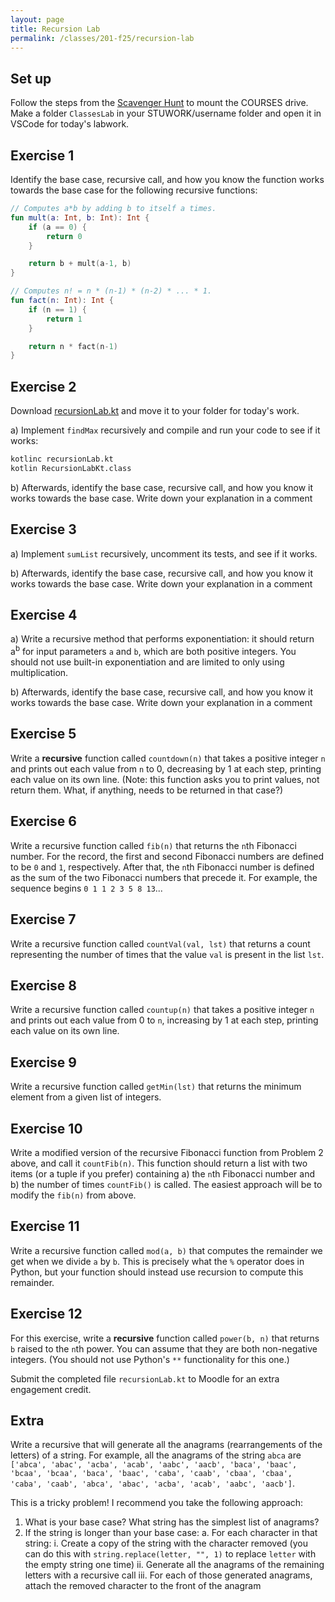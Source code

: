 ```yaml
---
layout: page
title: Recursion Lab
permalink: /classes/201-f25/recursion-lab
---
```


## Set up
Follow the steps from the [Scavenger Hunt](kotlin-lab) to mount the COURSES drive. Make a folder `ClassesLab` in your STUWORK/username folder and open it in VSCode for today's labwork.

## Exercise 1
Identify the base case, recursive call, and how you know the function works towards the base case for the following recursive functions:

```kotlin
// Computes a*b by adding b to itself a times.
fun mult(a: Int, b: Int): Int {
    if (a == 0) {
        return 0
    }

    return b + mult(a-1, b)
}

// Computes n! = n * (n-1) * (n-2) * ... * 1.
fun fact(n: Int): Int {
    if (n == 1) {
        return 1
    }

    return n * fact(n-1)
}
```

## Exercise 2
Download [recursionLab.kt](recursionLab.kt) and move it to your folder for today's work.

a) Implement `findMax` recursively and compile and run your code to see if it works:

```bash
kotlinc recursionLab.kt
kotlin RecursionLabKt.class
```
b) Afterwards, identify the base case, recursive call, and how you know it works towards the base case. Write down your explanation in a comment


## Exercise 3
a) Implement `sumList` recursively, uncomment its tests, and see if it works.

b) Afterwards, identify the base case, recursive call, and how you know it works towards the base case. Write down your explanation in a comment


## Exercise 4
a) Write a recursive method that performs exponentiation: it should return a<sup>b</sup> for input parameters `a` and `b`, which are both positive integers. You should not use built-in exponentiation and are limited to only using multiplication.

b) Afterwards, identify the base case, recursive call, and how you know it works towards the base case. Write down your explanation in a comment


## Exercise 5
Write a **recursive** function called `countdown(n)` that takes a positive integer `n` and prints out each value from `n` to 0, decreasing by 1 at each step, printing each value on its own line. (Note: this function asks you to print values, not return them. What, if anything, needs to be returned in that case?)

## Exercise 6
Write a recursive function called `fib(n)` that returns the `n`th Fibonacci number. For the record, the first and second Fibonacci numbers are defined to be `0` and `1`, respectively. 
After that, the `n`th Fibonacci number is defined as the sum of the two Fibonacci numbers that precede it. For example, the sequence begins `0 1 1 2 3 5 8 13`...

## Exercise 7
Write a recursive function called `countVal(val, lst)` that returns a count representing the number of times that the value `val` is present in the list `lst`.

## Exercise 8
Write a recursive function called `countup(n)` that takes a positive integer `n` and prints out each value from 0 to `n`, increasing by 1 at each step, printing each value on its own line.

## Exercise 9
Write a recursive function called `getMin(lst)` that returns the minimum element from a given list of integers.

## Exercise 10
Write a modified version of the recursive Fibonacci function from Problem 2 above, and call it `countFib(n)`. This function should return a list with two items (or a tuple if you prefer) containing a) the `n`th Fibonacci number and b) the number of times `countFib()` is called. The easiest approach will be to modify the `fib(n)` from above.

## Exercise 11
Write a recursive function called `mod(a, b)` that computes the remainder we get when we divide `a` by `b`. This is precisely what the `%` operator does in Python, but your function should instead use recursion to compute this remainder.

## Exercise 12
For this exercise, write a **recursive** function called `power(b, n)` that returns `b` raised to the `n`th power. You can assume that they are both non-negative integers. (You should not use Python's `**` functionality for this one.)


Submit the completed file `recursionLab.kt` to Moodle for an extra engagement credit.

## Extra
Write a recursive that will generate all the anagrams (rearrangements of the letters) of a string. For example, all the anagrams of the string `abca` are `['abca', 'abac', 'acba', 'acab', 'aabc', 'aacb', 'baca', 'baac', 'bcaa', 'bcaa', 'baca', 'baac', 'caba', 'caab', 'cbaa', 'cbaa', 'caba', 'caab', 'abca', 'abac', 'acba', 'acab', 'aabc', 'aacb']`.

This is a tricky problem! I recommend you take the following approach:

1. What is your base case? What string has the simplest list of anagrams?
2. If the string is longer than your base case:
    a. For each character in that string:
        i. Create a copy of the string with the character removed (you can do this with `string.replace(letter, "", 1)` to replace `letter` with the empty string one time)
        ii. Generate all the anagrams of the remaining letters with a recursive call
        iii. For each of those generated anagrams, attach the removed character to the front of the anagram
